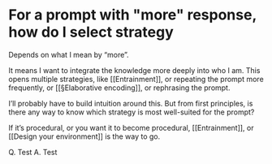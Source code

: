 # For a prompt with "more" response, how do I select strategy
Depends on what I mean by “more”. 

It means I want to integrate the knowledge more deeply into who I am. This opens multiple strategies, like [[Entrainment]], or repeating the prompt more frequently, or [[§Elaborative encoding]], or rephrasing the prompt.

I’ll probably have to build intuition around this. But from first principles, is there any way to know which strategy is most well-suited for the prompt?

If it’s procedural, or you want it to become procedural, [[Entrainment]], or [[Design your environment]] is the way to go.

Q. Test
A. Test 

<!-- #anki/deck/Test -->

<!-- {BearID:36629F90-E7E8-42C8-807C-C5243DA22385-17399-000001879DADD91A} -->
